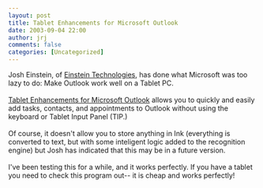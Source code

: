 ```yaml
---
layout: post
title: Tablet Enhancements for Microsoft Outlook
date: 2003-09-04 22:00
author: jrj
comments: false
categories: [Uncategorized]
---
```

Josh Einstein, of <a href="http://www.einsteinware.com/" target="_blank">Einstein Technologies</a>, has done what Microsoft was too lazy to do: Make Outlook work well on a Tablet PC.
<br />
<br /><a href="http://www.einsteinware.com/EinsteinWare/TabletEnhancements/Default.aspx" target="_blank">Tablet Enhancements for Microsoft Outlook</a> allows you to quickly and easily add tasks, contacts, and appointments to Outlook without using the keyboard or Tablet Input Panel (TIP.)
<br />
<br />Of course, it doesn't allow you to store anything in Ink (everything is converted to text, but with some inteligent logic added to the recognition engine) but Josh has indicated that this may be in a future version.
<br />
<br />I've been testing this for a while, and it works perfectly. If you have a tablet you need to check this program out-- it is cheap and works perfectly!
